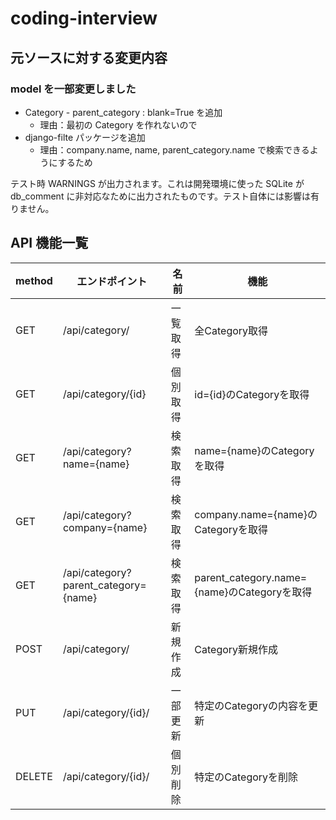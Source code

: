 # coding-interview

## 元ソースに対する変更内容
### model を一部変更しました
* Category - parent_category : blank=True を追加
  * 理由：最初の Category を作れないので
* django-filte パッケージを追加
  * 理由：company.name, name, parent_category.name で検索できるようにするため
　    

テスト時 WARNINGS が出力されます。これは開発環境に使った SQLite が db_comment に非対応なために出力されたものです。テスト自体には影響は有りません。


## API 機能一覧
|method|エンドポイント|名前|機能|
| ---- | ---- | ---- | ---- |
| GET  |/api/category/|一覧取得|全Category取得|
| GET  |/api/category/{id}|個別取得|id={id}のCategoryを取得|
| GET  |/api/category?name={name}|検索取得|name={name}のCategoryを取得|
| GET  |/api/category?company={name}|検索取得|company.name={name}のCategoryを取得|
| GET  |/api/category?parent_category={name}|検索取得|parent_category.name={name}のCategoryを取得|
| POST |/api/category/|新規作成|Category新規作成|
| PUT  |/api/category/{id}/|一部更新|特定のCategoryの内容を更新|
|DELETE|/api/category/{id}/|個別削除|特定のCategoryを削除|

